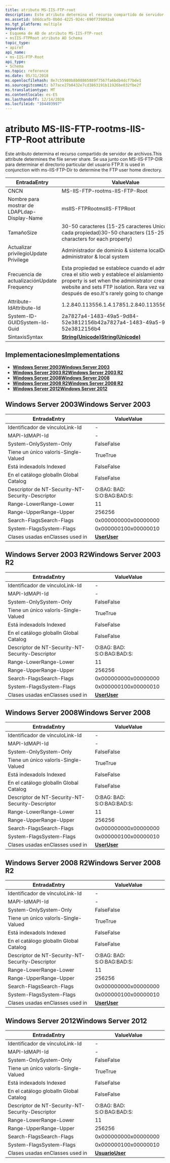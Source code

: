 ```yaml
---
title: atributo MS-IIS-FTP-root
description: Este atributo determina el recurso compartido de servidor de archivos. Se usa junto con MS-IIS-FTP-DIR para determinar el directorio particular del usuario FTP.
ms.assetid: b86dcafb-0b0d-4225-924c-690f739092a8
ms.tgt_platform: multiple
keywords:
- Esquema de AD de atributo MS-IIS-FTP-root
- msIIS-FTPRoot atributo AD Schema
topic_type:
- apiref
api_name:
- ms-IIS-FTP-Root
api_type:
- Schema
ms.topic: reference
ms.date: 05/31/2018
ms.openlocfilehash: 8e7c55980b8b08865889f7567fa6bdb4dcf7bde1
ms.sourcegitcommit: b77ace27b0432e7cd3863191b11926be032fbe2f
ms.translationtype: MT
ms.contentlocale: es-ES
ms.lasthandoff: 12/14/2020
ms.locfileid: "104493997"
---
```

# <a name="ms-iis-ftp-root-attribute"></a><span data-ttu-id="cfff4-106">atributo MS-IIS-FTP-root</span><span class="sxs-lookup"><span data-stu-id="cfff4-106">ms-IIS-FTP-Root attribute</span></span>

<span data-ttu-id="cfff4-107">Este atributo determina el recurso compartido de servidor de archivos.</span><span class="sxs-lookup"><span data-stu-id="cfff4-107">This attribute determines the file server share.</span></span> <span data-ttu-id="cfff4-108">Se usa junto con MS-IIS-FTP-DIR para determinar el directorio particular del usuario FTP.</span><span class="sxs-lookup"><span data-stu-id="cfff4-108">It is used in conjunction with ms-IIS-FTP-Dir to determine the FTP user home directory.</span></span>



| <span data-ttu-id="cfff4-109">Entrada</span><span class="sxs-lookup"><span data-stu-id="cfff4-109">Entry</span></span> | <span data-ttu-id="cfff4-110">Value</span><span class="sxs-lookup"><span data-stu-id="cfff4-110">Value</span></span> |
|-------------------|---------------------------------------------------------------------------------------------------------------------------------|
| <span data-ttu-id="cfff4-111">CN</span><span class="sxs-lookup"><span data-stu-id="cfff4-111">CN</span></span>                | <span data-ttu-id="cfff4-112">MS-IIS-FTP-root</span><span class="sxs-lookup"><span data-stu-id="cfff4-112">ms-IIS-FTP-Root</span></span>                                                                                                                 |
| <span data-ttu-id="cfff4-113">Nombre para mostrar de LDAP</span><span class="sxs-lookup"><span data-stu-id="cfff4-113">Ldap-Display-Name</span></span> | <span data-ttu-id="cfff4-114">msIIS-FTPRoot</span><span class="sxs-lookup"><span data-stu-id="cfff4-114">msIIS-FTPRoot</span></span>                                                                                                                   |
| <span data-ttu-id="cfff4-115">Tamaño</span><span class="sxs-lookup"><span data-stu-id="cfff4-115">Size</span></span>              | <span data-ttu-id="cfff4-116">30-50 caracteres (15-25 caracteres Unicode para cada propiedad)</span><span class="sxs-lookup"><span data-stu-id="cfff4-116">30-50 characters (15-25 Unicode characters for each property)</span></span>                                                                   |
| <span data-ttu-id="cfff4-117">Actualizar privilegio</span><span class="sxs-lookup"><span data-stu-id="cfff4-117">Update Privilege</span></span>  | <span data-ttu-id="cfff4-118">Administrador de dominio & sistema local</span><span class="sxs-lookup"><span data-stu-id="cfff4-118">Domain administrator & local system</span></span>                                                                                             |
| <span data-ttu-id="cfff4-119">Frecuencia de actualización</span><span class="sxs-lookup"><span data-stu-id="cfff4-119">Update Frequency</span></span>  | <span data-ttu-id="cfff4-120">Esta propiedad se establece cuando el administrador crea el sitio web y establece el aislamiento FTP.</span><span class="sxs-lookup"><span data-stu-id="cfff4-120">This property is set when the administrator creates the website and sets FTP isolation.</span></span> <span data-ttu-id="cfff4-121">Rara vez va a cambiar después de eso.</span><span class="sxs-lookup"><span data-stu-id="cfff4-121">It's rarely going to change after that.</span></span> |
| <span data-ttu-id="cfff4-122">Attribute-Id</span><span class="sxs-lookup"><span data-stu-id="cfff4-122">Attribute-Id</span></span>      | <span data-ttu-id="cfff4-123">1.2.840.113556.1.4.1785</span><span class="sxs-lookup"><span data-stu-id="cfff4-123">1.2.840.113556.1.4.1785</span></span>                                                                                                         |
| <span data-ttu-id="cfff4-124">System-ID-GUID</span><span class="sxs-lookup"><span data-stu-id="cfff4-124">System-Id-Guid</span></span>    | <span data-ttu-id="cfff4-125">2a7827a4-1483-49a5-9d84-52e3812156b4</span><span class="sxs-lookup"><span data-stu-id="cfff4-125">2a7827a4-1483-49a5-9d84-52e3812156b4</span></span>                                                                                            |
| <span data-ttu-id="cfff4-126">Sintaxis</span><span class="sxs-lookup"><span data-stu-id="cfff4-126">Syntax</span></span>            | [<span data-ttu-id="cfff4-127">**String(Unicode)**</span><span class="sxs-lookup"><span data-stu-id="cfff4-127">**String(Unicode)**</span></span>](s-string-unicode.md)                                                                                     |



## <a name="implementations"></a><span data-ttu-id="cfff4-128">Implementaciones</span><span class="sxs-lookup"><span data-stu-id="cfff4-128">Implementations</span></span>

-   [<span data-ttu-id="cfff4-129">**Windows Server 2003**</span><span class="sxs-lookup"><span data-stu-id="cfff4-129">**Windows Server 2003**</span></span>](#windows-server-2003)
-   [<span data-ttu-id="cfff4-130">**Windows Server 2003 R2**</span><span class="sxs-lookup"><span data-stu-id="cfff4-130">**Windows Server 2003 R2**</span></span>](#windows-server-2003-r2)
-   [<span data-ttu-id="cfff4-131">**Windows Server 2008**</span><span class="sxs-lookup"><span data-stu-id="cfff4-131">**Windows Server 2008**</span></span>](#windows-server-2008)
-   [<span data-ttu-id="cfff4-132">**Windows Server 2008 R2**</span><span class="sxs-lookup"><span data-stu-id="cfff4-132">**Windows Server 2008 R2**</span></span>](#windows-server-2008-r2)
-   [<span data-ttu-id="cfff4-133">**Windows Server 2012**</span><span class="sxs-lookup"><span data-stu-id="cfff4-133">**Windows Server 2012**</span></span>](#windows-server-2012)

## <a name="windows-server-2003"></a><span data-ttu-id="cfff4-134">Windows Server 2003</span><span class="sxs-lookup"><span data-stu-id="cfff4-134">Windows Server 2003</span></span>



| <span data-ttu-id="cfff4-135">Entrada</span><span class="sxs-lookup"><span data-stu-id="cfff4-135">Entry</span></span> | <span data-ttu-id="cfff4-136">Value</span><span class="sxs-lookup"><span data-stu-id="cfff4-136">Value</span></span> |
|------------------------|-----------------------------------|
| <span data-ttu-id="cfff4-137">Identificador de vínculo</span><span class="sxs-lookup"><span data-stu-id="cfff4-137">Link-Id</span></span>                | \-                                |
| <span data-ttu-id="cfff4-138">MAPI-Id</span><span class="sxs-lookup"><span data-stu-id="cfff4-138">MAPI-Id</span></span>                | \-                                |
| <span data-ttu-id="cfff4-139">System-Only</span><span class="sxs-lookup"><span data-stu-id="cfff4-139">System-Only</span></span>            | <span data-ttu-id="cfff4-140">False</span><span class="sxs-lookup"><span data-stu-id="cfff4-140">False</span></span>                             |
| <span data-ttu-id="cfff4-141">Tiene un único valor</span><span class="sxs-lookup"><span data-stu-id="cfff4-141">Is-Single-Valued</span></span>       | <span data-ttu-id="cfff4-142">True</span><span class="sxs-lookup"><span data-stu-id="cfff4-142">True</span></span>                              |
| <span data-ttu-id="cfff4-143">Está indexado</span><span class="sxs-lookup"><span data-stu-id="cfff4-143">Is Indexed</span></span>             | <span data-ttu-id="cfff4-144">False</span><span class="sxs-lookup"><span data-stu-id="cfff4-144">False</span></span>                             |
| <span data-ttu-id="cfff4-145">En el catálogo global</span><span class="sxs-lookup"><span data-stu-id="cfff4-145">In Global Catalog</span></span>      | <span data-ttu-id="cfff4-146">False</span><span class="sxs-lookup"><span data-stu-id="cfff4-146">False</span></span>                             |
| <span data-ttu-id="cfff4-147">Descriptor de NT-Security-</span><span class="sxs-lookup"><span data-stu-id="cfff4-147">NT-Security-Descriptor</span></span> | <span data-ttu-id="cfff4-148">O:BAG: BAD: S:</span><span class="sxs-lookup"><span data-stu-id="cfff4-148">O:BAG:BAD:S:</span></span>                      |
| <span data-ttu-id="cfff4-149">Range-Lower</span><span class="sxs-lookup"><span data-stu-id="cfff4-149">Range-Lower</span></span>            | <span data-ttu-id="cfff4-150">1</span><span class="sxs-lookup"><span data-stu-id="cfff4-150">1</span></span>                                 |
| <span data-ttu-id="cfff4-151">Range-Upper</span><span class="sxs-lookup"><span data-stu-id="cfff4-151">Range-Upper</span></span>            | <span data-ttu-id="cfff4-152">256</span><span class="sxs-lookup"><span data-stu-id="cfff4-152">256</span></span>                               |
| <span data-ttu-id="cfff4-153">Search-Flags</span><span class="sxs-lookup"><span data-stu-id="cfff4-153">Search-Flags</span></span>           | <span data-ttu-id="cfff4-154">0x00000000</span><span class="sxs-lookup"><span data-stu-id="cfff4-154">0x00000000</span></span>                        |
| <span data-ttu-id="cfff4-155">System-Flags</span><span class="sxs-lookup"><span data-stu-id="cfff4-155">System-Flags</span></span>           | <span data-ttu-id="cfff4-156">0x00000010</span><span class="sxs-lookup"><span data-stu-id="cfff4-156">0x00000010</span></span>                        |
| <span data-ttu-id="cfff4-157">Clases usadas en</span><span class="sxs-lookup"><span data-stu-id="cfff4-157">Classes used in</span></span>        | [<span data-ttu-id="cfff4-158">**User**</span><span class="sxs-lookup"><span data-stu-id="cfff4-158">**User**</span></span>](c-user.md)<br/> |



## <a name="windows-server-2003-r2"></a><span data-ttu-id="cfff4-159">Windows Server 2003 R2</span><span class="sxs-lookup"><span data-stu-id="cfff4-159">Windows Server 2003 R2</span></span>



| <span data-ttu-id="cfff4-160">Entrada</span><span class="sxs-lookup"><span data-stu-id="cfff4-160">Entry</span></span> | <span data-ttu-id="cfff4-161">Value</span><span class="sxs-lookup"><span data-stu-id="cfff4-161">Value</span></span> |
|------------------------|-----------------------------------|
| <span data-ttu-id="cfff4-162">Identificador de vínculo</span><span class="sxs-lookup"><span data-stu-id="cfff4-162">Link-Id</span></span>                | \-                                |
| <span data-ttu-id="cfff4-163">MAPI-Id</span><span class="sxs-lookup"><span data-stu-id="cfff4-163">MAPI-Id</span></span>                | \-                                |
| <span data-ttu-id="cfff4-164">System-Only</span><span class="sxs-lookup"><span data-stu-id="cfff4-164">System-Only</span></span>            | <span data-ttu-id="cfff4-165">False</span><span class="sxs-lookup"><span data-stu-id="cfff4-165">False</span></span>                             |
| <span data-ttu-id="cfff4-166">Tiene un único valor</span><span class="sxs-lookup"><span data-stu-id="cfff4-166">Is-Single-Valued</span></span>       | <span data-ttu-id="cfff4-167">True</span><span class="sxs-lookup"><span data-stu-id="cfff4-167">True</span></span>                              |
| <span data-ttu-id="cfff4-168">Está indexado</span><span class="sxs-lookup"><span data-stu-id="cfff4-168">Is Indexed</span></span>             | <span data-ttu-id="cfff4-169">False</span><span class="sxs-lookup"><span data-stu-id="cfff4-169">False</span></span>                             |
| <span data-ttu-id="cfff4-170">En el catálogo global</span><span class="sxs-lookup"><span data-stu-id="cfff4-170">In Global Catalog</span></span>      | <span data-ttu-id="cfff4-171">False</span><span class="sxs-lookup"><span data-stu-id="cfff4-171">False</span></span>                             |
| <span data-ttu-id="cfff4-172">Descriptor de NT-Security-</span><span class="sxs-lookup"><span data-stu-id="cfff4-172">NT-Security-Descriptor</span></span> | <span data-ttu-id="cfff4-173">O:BAG: BAD: S:</span><span class="sxs-lookup"><span data-stu-id="cfff4-173">O:BAG:BAD:S:</span></span>                      |
| <span data-ttu-id="cfff4-174">Range-Lower</span><span class="sxs-lookup"><span data-stu-id="cfff4-174">Range-Lower</span></span>            | <span data-ttu-id="cfff4-175">1</span><span class="sxs-lookup"><span data-stu-id="cfff4-175">1</span></span>                                 |
| <span data-ttu-id="cfff4-176">Range-Upper</span><span class="sxs-lookup"><span data-stu-id="cfff4-176">Range-Upper</span></span>            | <span data-ttu-id="cfff4-177">256</span><span class="sxs-lookup"><span data-stu-id="cfff4-177">256</span></span>                               |
| <span data-ttu-id="cfff4-178">Search-Flags</span><span class="sxs-lookup"><span data-stu-id="cfff4-178">Search-Flags</span></span>           | <span data-ttu-id="cfff4-179">0x00000000</span><span class="sxs-lookup"><span data-stu-id="cfff4-179">0x00000000</span></span>                        |
| <span data-ttu-id="cfff4-180">System-Flags</span><span class="sxs-lookup"><span data-stu-id="cfff4-180">System-Flags</span></span>           | <span data-ttu-id="cfff4-181">0x00000010</span><span class="sxs-lookup"><span data-stu-id="cfff4-181">0x00000010</span></span>                        |
| <span data-ttu-id="cfff4-182">Clases usadas en</span><span class="sxs-lookup"><span data-stu-id="cfff4-182">Classes used in</span></span>        | [<span data-ttu-id="cfff4-183">**User**</span><span class="sxs-lookup"><span data-stu-id="cfff4-183">**User**</span></span>](c-user.md)<br/> |



## <a name="windows-server-2008"></a><span data-ttu-id="cfff4-184">Windows Server 2008</span><span class="sxs-lookup"><span data-stu-id="cfff4-184">Windows Server 2008</span></span>



| <span data-ttu-id="cfff4-185">Entrada</span><span class="sxs-lookup"><span data-stu-id="cfff4-185">Entry</span></span> | <span data-ttu-id="cfff4-186">Value</span><span class="sxs-lookup"><span data-stu-id="cfff4-186">Value</span></span> |
|------------------------|-----------------------------------|
| <span data-ttu-id="cfff4-187">Identificador de vínculo</span><span class="sxs-lookup"><span data-stu-id="cfff4-187">Link-Id</span></span>                | \-                                |
| <span data-ttu-id="cfff4-188">MAPI-Id</span><span class="sxs-lookup"><span data-stu-id="cfff4-188">MAPI-Id</span></span>                | \-                                |
| <span data-ttu-id="cfff4-189">System-Only</span><span class="sxs-lookup"><span data-stu-id="cfff4-189">System-Only</span></span>            | <span data-ttu-id="cfff4-190">False</span><span class="sxs-lookup"><span data-stu-id="cfff4-190">False</span></span>                             |
| <span data-ttu-id="cfff4-191">Tiene un único valor</span><span class="sxs-lookup"><span data-stu-id="cfff4-191">Is-Single-Valued</span></span>       | <span data-ttu-id="cfff4-192">True</span><span class="sxs-lookup"><span data-stu-id="cfff4-192">True</span></span>                              |
| <span data-ttu-id="cfff4-193">Está indexado</span><span class="sxs-lookup"><span data-stu-id="cfff4-193">Is Indexed</span></span>             | <span data-ttu-id="cfff4-194">False</span><span class="sxs-lookup"><span data-stu-id="cfff4-194">False</span></span>                             |
| <span data-ttu-id="cfff4-195">En el catálogo global</span><span class="sxs-lookup"><span data-stu-id="cfff4-195">In Global Catalog</span></span>      | <span data-ttu-id="cfff4-196">False</span><span class="sxs-lookup"><span data-stu-id="cfff4-196">False</span></span>                             |
| <span data-ttu-id="cfff4-197">Descriptor de NT-Security-</span><span class="sxs-lookup"><span data-stu-id="cfff4-197">NT-Security-Descriptor</span></span> | <span data-ttu-id="cfff4-198">O:BAG: BAD: S:</span><span class="sxs-lookup"><span data-stu-id="cfff4-198">O:BAG:BAD:S:</span></span>                      |
| <span data-ttu-id="cfff4-199">Range-Lower</span><span class="sxs-lookup"><span data-stu-id="cfff4-199">Range-Lower</span></span>            | <span data-ttu-id="cfff4-200">1</span><span class="sxs-lookup"><span data-stu-id="cfff4-200">1</span></span>                                 |
| <span data-ttu-id="cfff4-201">Range-Upper</span><span class="sxs-lookup"><span data-stu-id="cfff4-201">Range-Upper</span></span>            | <span data-ttu-id="cfff4-202">256</span><span class="sxs-lookup"><span data-stu-id="cfff4-202">256</span></span>                               |
| <span data-ttu-id="cfff4-203">Search-Flags</span><span class="sxs-lookup"><span data-stu-id="cfff4-203">Search-Flags</span></span>           | <span data-ttu-id="cfff4-204">0x00000000</span><span class="sxs-lookup"><span data-stu-id="cfff4-204">0x00000000</span></span>                        |
| <span data-ttu-id="cfff4-205">System-Flags</span><span class="sxs-lookup"><span data-stu-id="cfff4-205">System-Flags</span></span>           | <span data-ttu-id="cfff4-206">0x00000010</span><span class="sxs-lookup"><span data-stu-id="cfff4-206">0x00000010</span></span>                        |
| <span data-ttu-id="cfff4-207">Clases usadas en</span><span class="sxs-lookup"><span data-stu-id="cfff4-207">Classes used in</span></span>        | [<span data-ttu-id="cfff4-208">**User**</span><span class="sxs-lookup"><span data-stu-id="cfff4-208">**User**</span></span>](c-user.md)<br/> |



## <a name="windows-server-2008-r2"></a><span data-ttu-id="cfff4-209">Windows Server 2008 R2</span><span class="sxs-lookup"><span data-stu-id="cfff4-209">Windows Server 2008 R2</span></span>



| <span data-ttu-id="cfff4-210">Entrada</span><span class="sxs-lookup"><span data-stu-id="cfff4-210">Entry</span></span> | <span data-ttu-id="cfff4-211">Value</span><span class="sxs-lookup"><span data-stu-id="cfff4-211">Value</span></span> |
|------------------------|-----------------------------------|
| <span data-ttu-id="cfff4-212">Identificador de vínculo</span><span class="sxs-lookup"><span data-stu-id="cfff4-212">Link-Id</span></span>                | \-                                |
| <span data-ttu-id="cfff4-213">MAPI-Id</span><span class="sxs-lookup"><span data-stu-id="cfff4-213">MAPI-Id</span></span>                | \-                                |
| <span data-ttu-id="cfff4-214">System-Only</span><span class="sxs-lookup"><span data-stu-id="cfff4-214">System-Only</span></span>            | <span data-ttu-id="cfff4-215">False</span><span class="sxs-lookup"><span data-stu-id="cfff4-215">False</span></span>                             |
| <span data-ttu-id="cfff4-216">Tiene un único valor</span><span class="sxs-lookup"><span data-stu-id="cfff4-216">Is-Single-Valued</span></span>       | <span data-ttu-id="cfff4-217">True</span><span class="sxs-lookup"><span data-stu-id="cfff4-217">True</span></span>                              |
| <span data-ttu-id="cfff4-218">Está indexado</span><span class="sxs-lookup"><span data-stu-id="cfff4-218">Is Indexed</span></span>             | <span data-ttu-id="cfff4-219">False</span><span class="sxs-lookup"><span data-stu-id="cfff4-219">False</span></span>                             |
| <span data-ttu-id="cfff4-220">En el catálogo global</span><span class="sxs-lookup"><span data-stu-id="cfff4-220">In Global Catalog</span></span>      | <span data-ttu-id="cfff4-221">False</span><span class="sxs-lookup"><span data-stu-id="cfff4-221">False</span></span>                             |
| <span data-ttu-id="cfff4-222">Descriptor de NT-Security-</span><span class="sxs-lookup"><span data-stu-id="cfff4-222">NT-Security-Descriptor</span></span> | <span data-ttu-id="cfff4-223">O:BAG: BAD: S:</span><span class="sxs-lookup"><span data-stu-id="cfff4-223">O:BAG:BAD:S:</span></span>                      |
| <span data-ttu-id="cfff4-224">Range-Lower</span><span class="sxs-lookup"><span data-stu-id="cfff4-224">Range-Lower</span></span>            | <span data-ttu-id="cfff4-225">1</span><span class="sxs-lookup"><span data-stu-id="cfff4-225">1</span></span>                                 |
| <span data-ttu-id="cfff4-226">Range-Upper</span><span class="sxs-lookup"><span data-stu-id="cfff4-226">Range-Upper</span></span>            | <span data-ttu-id="cfff4-227">256</span><span class="sxs-lookup"><span data-stu-id="cfff4-227">256</span></span>                               |
| <span data-ttu-id="cfff4-228">Search-Flags</span><span class="sxs-lookup"><span data-stu-id="cfff4-228">Search-Flags</span></span>           | <span data-ttu-id="cfff4-229">0x00000000</span><span class="sxs-lookup"><span data-stu-id="cfff4-229">0x00000000</span></span>                        |
| <span data-ttu-id="cfff4-230">System-Flags</span><span class="sxs-lookup"><span data-stu-id="cfff4-230">System-Flags</span></span>           | <span data-ttu-id="cfff4-231">0x00000010</span><span class="sxs-lookup"><span data-stu-id="cfff4-231">0x00000010</span></span>                        |
| <span data-ttu-id="cfff4-232">Clases usadas en</span><span class="sxs-lookup"><span data-stu-id="cfff4-232">Classes used in</span></span>        | [<span data-ttu-id="cfff4-233">**User**</span><span class="sxs-lookup"><span data-stu-id="cfff4-233">**User**</span></span>](c-user.md)<br/> |



## <a name="windows-server-2012"></a><span data-ttu-id="cfff4-234">Windows Server 2012</span><span class="sxs-lookup"><span data-stu-id="cfff4-234">Windows Server 2012</span></span>



| <span data-ttu-id="cfff4-235">Entrada</span><span class="sxs-lookup"><span data-stu-id="cfff4-235">Entry</span></span> | <span data-ttu-id="cfff4-236">Value</span><span class="sxs-lookup"><span data-stu-id="cfff4-236">Value</span></span> |
|------------------------|-----------------------------------|
| <span data-ttu-id="cfff4-237">Identificador de vínculo</span><span class="sxs-lookup"><span data-stu-id="cfff4-237">Link-Id</span></span>                | \-                                |
| <span data-ttu-id="cfff4-238">MAPI-Id</span><span class="sxs-lookup"><span data-stu-id="cfff4-238">MAPI-Id</span></span>                | \-                                |
| <span data-ttu-id="cfff4-239">System-Only</span><span class="sxs-lookup"><span data-stu-id="cfff4-239">System-Only</span></span>            | <span data-ttu-id="cfff4-240">False</span><span class="sxs-lookup"><span data-stu-id="cfff4-240">False</span></span>                             |
| <span data-ttu-id="cfff4-241">Tiene un único valor</span><span class="sxs-lookup"><span data-stu-id="cfff4-241">Is-Single-Valued</span></span>       | <span data-ttu-id="cfff4-242">True</span><span class="sxs-lookup"><span data-stu-id="cfff4-242">True</span></span>                              |
| <span data-ttu-id="cfff4-243">Está indexado</span><span class="sxs-lookup"><span data-stu-id="cfff4-243">Is Indexed</span></span>             | <span data-ttu-id="cfff4-244">False</span><span class="sxs-lookup"><span data-stu-id="cfff4-244">False</span></span>                             |
| <span data-ttu-id="cfff4-245">En el catálogo global</span><span class="sxs-lookup"><span data-stu-id="cfff4-245">In Global Catalog</span></span>      | <span data-ttu-id="cfff4-246">False</span><span class="sxs-lookup"><span data-stu-id="cfff4-246">False</span></span>                             |
| <span data-ttu-id="cfff4-247">Descriptor de NT-Security-</span><span class="sxs-lookup"><span data-stu-id="cfff4-247">NT-Security-Descriptor</span></span> | <span data-ttu-id="cfff4-248">O:BAG: BAD: S:</span><span class="sxs-lookup"><span data-stu-id="cfff4-248">O:BAG:BAD:S:</span></span>                      |
| <span data-ttu-id="cfff4-249">Range-Lower</span><span class="sxs-lookup"><span data-stu-id="cfff4-249">Range-Lower</span></span>            | <span data-ttu-id="cfff4-250">1</span><span class="sxs-lookup"><span data-stu-id="cfff4-250">1</span></span>                                 |
| <span data-ttu-id="cfff4-251">Range-Upper</span><span class="sxs-lookup"><span data-stu-id="cfff4-251">Range-Upper</span></span>            | <span data-ttu-id="cfff4-252">256</span><span class="sxs-lookup"><span data-stu-id="cfff4-252">256</span></span>                               |
| <span data-ttu-id="cfff4-253">Search-Flags</span><span class="sxs-lookup"><span data-stu-id="cfff4-253">Search-Flags</span></span>           | <span data-ttu-id="cfff4-254">0x00000000</span><span class="sxs-lookup"><span data-stu-id="cfff4-254">0x00000000</span></span>                        |
| <span data-ttu-id="cfff4-255">System-Flags</span><span class="sxs-lookup"><span data-stu-id="cfff4-255">System-Flags</span></span>           | <span data-ttu-id="cfff4-256">0x00000010</span><span class="sxs-lookup"><span data-stu-id="cfff4-256">0x00000010</span></span>                        |
| <span data-ttu-id="cfff4-257">Clases usadas en</span><span class="sxs-lookup"><span data-stu-id="cfff4-257">Classes used in</span></span>        | [<span data-ttu-id="cfff4-258">**Usuario**</span><span class="sxs-lookup"><span data-stu-id="cfff4-258">**User**</span></span>](c-user.md)<br/> |



 

 





